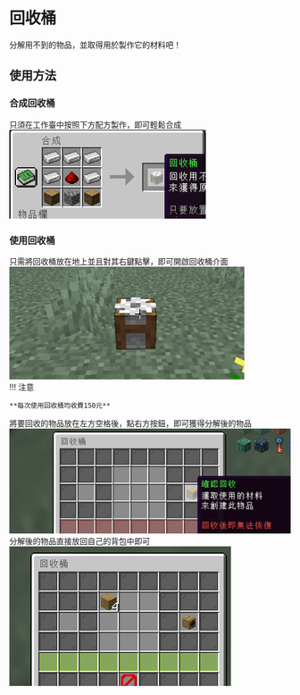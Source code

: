 # 回收桶
分解用不到的物品，並取得用於製作它的材料吧！
## 使用方法
### 合成回收桶
只須在工作臺中按照下方配方製作，即可輕鬆合成  
![image](/image/make-recycler.png)
### 使用回收桶
只需將回收桶放在地上並且對其右鍵點擊，即可開啟回收桶介面  
![image](/image/use-recycler-1.png)  
!!! 注意

    **每次使用回收桶均收費150元**
將要回收的物品放在左方空格後，點右方按鈕，即可獲得分解後的物品
![image](/image/use-recycler-2.png)  
分解後的物品直接放回自己的背包中即可  
![image](/image/use-recycler-3.png) 